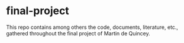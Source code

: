# final-project
This repo contains among others the code, documents, literature, etc., gathered throughout the final project of Martin de Quincey.
